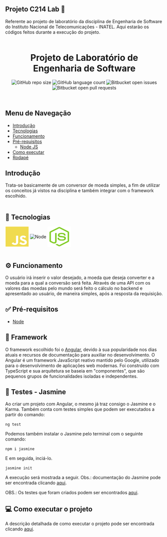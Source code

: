 ## Projeto C214 Lab 👋

<div>
Referente ao projeto de laboratório da disciplina de Engenharia de Software do Instituto Nacional de Telecomunicações - INATEL.
Aqui estarão os códigos feitos durante a execução do projeto.
</div>

<br>

<h1 align="center">Projeto de Laboratório de Engenharia de Software</h1>

<div align="center">

![GitHub repo size](https://img.shields.io/github/repo-size/IagoCB/lab-c214)
![GitHub language count](https://img.shields.io/github/languages/count/IagoCB/lab-c214)
![Bitbucket open issues](https://img.shields.io/bitbucket/issues/IagoCB/lab-c214)
![Bitbucket open pull requests](https://img.shields.io/bitbucket/pr-raw/IagoCB/lab-c214)

</div>

<br>

<div>
<h2>Menu de Navegação</h2>

- <a href="#intro">Introdução</a>
- <a href="#tecnologia">Tecnologias</a>
- <a href="#description">Funcionamento</a>
- <a href="#requirements">Pré-requisitos</a>
  - <a href="#node">Node JS</a>
- <a href="#howTo">Como executar</a>
- <a href="#footer">Rodapé</a>
</div>

<div>
<h2 id="intro" align="left">Introdução</h2>
Trata-se basicamente de um conversor de moeda simples, a fim de utilizar os conceitos já vistos na disciplina e também integrar com o framework escolhido.
</div>

<div style="display: inline_block"><br>
<h2 id="tecnologia" align="left"> 🚀 Tecnologias</h2>

  <img align="center" alt="Js" height="65" width="75" src="https://raw.githubusercontent.com/devicons/devicon/master/icons/javascript/javascript-plain.svg">
  <img align="center" alt="Node" height="65" width="75" src="https://upload.wikimedia.org/wikipedia/commons/thumb/c/cf/Angular_full_color_logo.svg/2048px-Angular_full_color_logo.svg.png">
  <img align="center" alt="Node" height="65" width="75" src="https://raw.githubusercontent.com/devicons/devicon/master/icons/nodejs/nodejs-plain.svg">
</div>
<br>

<div id="description">
<h2> ⚙️ Funcionamento </h2>
O usuário irá inserir o valor desejado, a moeda que deseja converter e a moeda para a qual a conversão será feita.
Através de uma API com os valores das moedas pelo mundo será feito o cálculo no backend e apresentado ao usuário, de maneira simples, após a resposta da requisição.
</div>

<div id="requirements">
<h2> ✅ Pré-requisitos </h2>

- <a href="https://nodejs.org/en/" id="node">Node</a>
</div>

<div id="requirements">
<h2> 🔗 Framework </h2>
O framework escolhido foi o <a href="https://angular.io">Angular</a>, devido à sua popularidade nos dias atuais e recursos de documentação para auxiliar no desenvolvimento.
O Angular é um framework JavaScript reativo mantido pelo Google, utilizado para o desenvolvimento de aplicações web modernas. Foi construído com TypeScript e sua arquitetura se baseia em "componentes", que são pequenos grupos de funcionalidades isoladas e independentes.
</div>

<div id="testes">
<h2> 🧪 Testes - Jasmine </h2>
Ao criar um projeto com Angular, o mesmo já traz consigo o Jasmine e o Karma. Também conta com testes simples que podem ser executados a partir do comando:  

  ```
ng test
  ```
Podemos também instalar o Jasmine pelo terminal com o seguinte comando:

  ```
npm i jasmine
```
E em seguida, inciá-lo.
```
jasmine init
```
A execução será mostrada a seguir.
Obs.: documentação do Jasmine pode ser encontrada clicando <a href="https://jasmine.github.io/pages/getting_started.html">aqui</a>.

OBS.: Os testes que foram criados podem ser encontrados <a href="https://github.com/Projeto-C214-Lab/frontend/tree/main/conversorMoedas/src/app">aqui</a>.

<div id="howTo">
<h2> 💻 Como executar o projeto </h2>
A descrição detalhada de como executar o projeto pode ser encontrada clicando <a href="https://github.com/Projeto-C214-Lab/frontend">aqui</a>.
</div>

<div id="footer" align="center">

</div>
